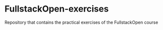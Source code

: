 # FullstackOpen-exercises
Repository that contains the practical exercises of the FullstackOpen course
